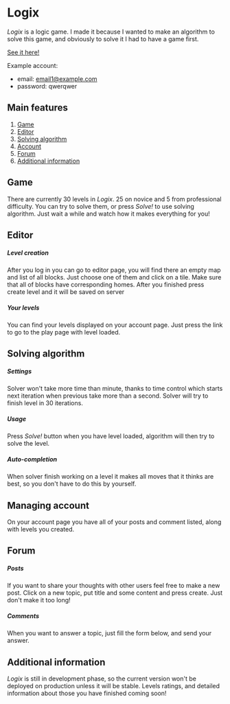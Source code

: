 # Logix

_Logix_ is a logic game. I made it because I wanted to make an algorithm to solve this game, and obviously to solve it I had to have a game first.

[See it here!](https://damp-temple-6941.herokuapp.com/)


Example account:

- email: email1@example.com
- password:  qwerqwer

## Main features
1. [Game](#game "Game")
1. [Editor](#editor "Editor")
1. [Solving algorithm](#solving-algorithm "Solving algorithm")
1. [Account](#managing-account "Account")
1. [Forum](#forum "Forum")
1. [Additional information](#additional-information "Additional information")

## Game
There are currently 30 levels in _Logix_. 25 on novice and 5 from professional difficulty. You can try to solve them, or press _Solve!_ to use solving algorithm. Just wait a while and watch how it makes everything for you!

## Editor
##### Level creation
After you log in you can go to editor page, you will find there an empty map and list of all blocks. Just choose one of them and click on a tile. Make sure that all of blocks have corresponding homes. After you finished press create level and it will be saved on server

##### Your levels
You can find your levels displayed on your account page. Just press the link to go to the play page with level loaded.

## Solving algorithm
##### Settings
Solver won't take more time than minute, thanks to time control which starts next iteration when previous take more than a second. Solver will try to finish level in 30 iterations.

##### Usage
Press _Solve!_ button when you have level loaded, algorithm will then try to solve the level.

##### Auto-completion
When solver finish working on a level it makes all moves that it thinks are best, so you don't have to do this by yourself.


## Managing account
On your account page you have all of your posts and comment listed, along with levels you created.

## Forum
##### Posts
If you want to share your thoughts with other users feel free to make a new post. Click on a new topic, put title and some content and press create. Just don't make it too long!

##### Comments
When you want to answer a topic, just fill the form below, and send your answer.

## Additional information
_Logix_ is still in development phase, so the current version won't be deployed on production unless it will be stable. Levels ratings, and detailed information about those you have finished coming soon!
